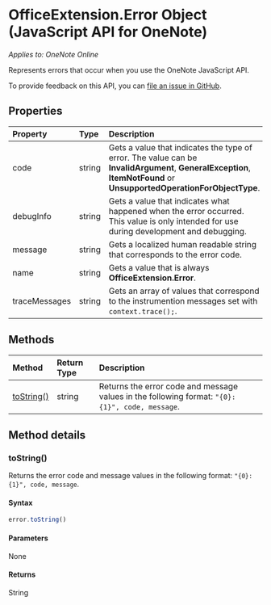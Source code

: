 # OfficeExtension.Error Object (JavaScript API for OneNote)

_Applies to: OneNote Online_

Represents errors that occur when you use the OneNote JavaScript API.

To provide feedback on this API, you can [file an issue in GitHub](https://github.com/OfficeDev/office-js-docs/issues/new?title=OneNote-error).

## Properties

| Property	   | Type	|Description
|:---------------|:--------|:----------|
|code|string|Gets a value that indicates the type of error. The value can be **InvalidArgument**, **GeneralException**, **ItemNotFound** or **UnsupportedOperationForObjectType**. |
|debugInfo|string|Gets a value that indicates what happened when the error occurred. This value is only intended for use during development and debugging.  |
|message |string| Gets a localized human readable string that corresponds to the error code.|
|name |string| Gets a value that is always **OfficeExtension.Error**. |
|traceMessages |string| Gets an array of values that correspond to the instrumention messages set with `context.trace();`. |


## Methods

| Method		   | Return Type	|Description|
|:---------------|:--------|:----------|
|[toString()](#tostring)|string|Returns the error code and message values in the following format: `"{0}: {1}", code, message`.|



## Method details

### toString()

Returns the error code and message values in the following format: `"{0}: {1}", code, message`.

#### Syntax

```js
error.toString()
```

#### Parameters

None

#### Returns

String
